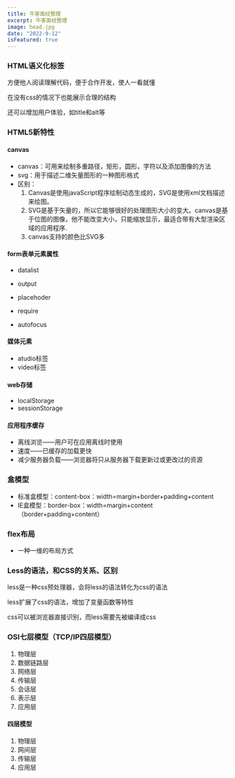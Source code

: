 ```yaml
---
title: 牛客面经整理
excerpt: 牛客面经整理
image: head.jpg
date: "2022-9-12"
isFeatured: true
---
```


### HTML语义化标签

方便他人阅读理解代码，便于合作开发，使人一看就懂

在没有css的情况下也能展示合理的结构

还可以增加用户体验，如title和alt等

### HTML5新特性

#### canvas

+ canvas：可用来绘制多重路径，矩形，圆形，字符以及添加图像的方法
+ svg：用于描述二维矢量图形的一种图形格式
+ 区别：
  1. Canvas是使用javaScript程序绘制动态生成的，SVG是使用xml文档描述来绘图。
  2. SVG是基于矢量的，所以它能够很好的处理图形大小的变大。canvas是基于位图的图像，他不能改变大小，只能缩放显示，最适合带有大型渲染区域的应用程序.
  3. canvas支持的颜色比SVG多

#### form表单元素属性

+ datalist
+ output

+ placehoder
+ require
+ autofocus

#### 媒体元素

+ atudio标签
+ video标签

#### web存储

+ localStorage
+ sessionStorage

#### 应用程序缓存

+ 离线浏览——用户可在应用离线时使用
+ 速度——已缓存的加载更快
+ 减少服务器负载——浏览器将只从服务器下载更新过或更改过的资源

### 盒模型

+  标准盒模型：content-box：width=margin+border+padding+content
+ IE盒模型：border-box：width=margin+content（border+padding+content）

### flex布局

+ 一种一维的布局方式

### Less的语法，和CSS的关系、区别

less是一种css预处理器，会将less的语法转化为css的语法

less扩展了css的语法，增加了变量函数等特性

css可以被浏览器直接识别，而less需要先被编译成css

### OSI七层模型（TCP/IP四层模型）

1. 物理层
2. 数据链路层
3. 网络层
4. 传输层
5. 会话层
6. 表示层
7. 应用层

#### 四层模型

1. 物理层
2. 网间层
3. 传输层
4. 应用层